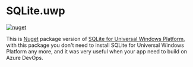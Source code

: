 # SQLite.uwp

[![nuget](https://img.shields.io/nuget/v/SQLite.uwp.svg?label=nuget)](https://www.nuget.org/packages/SQLite.uwp/)

This is [Nuget](https://www.nuget.org/packages/SQLite.uwp/) package version of [SQLite for Universal Windows Platform](https://marketplace.visualstudio.com/items?itemName=SQLiteDevelopmentTeam.SQLiteforUniversalWindowsPlatform), with this package you don't need to install SQLite for Universal Windows Platform any more, and it was very useful when your app need to build on Azure DevOps.

